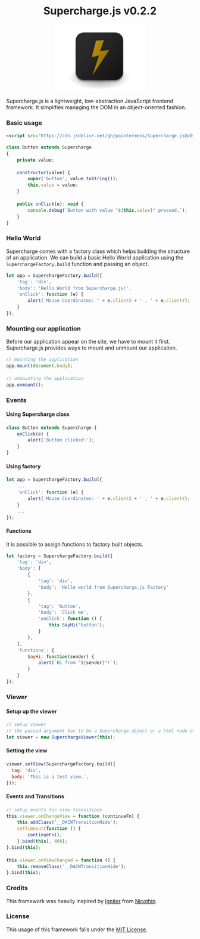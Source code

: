 
<h1 align="center">
    Supercharge.js v0.2.2
</h1>

<p align="center">
    <img src="https://github.com/pointermess/Supercharge.js/blob/dev/media/repo_logo.png">
</p>

<span align="center">
    Supercharge.js is a lightweight, low-abstraction JavaScript frontend framework. It simplifies managing the DOM in an object-oriented fashion.
</span>

### Basic usage

```html
<script src="https://cdn.jsdelivr.net/gh/pointermess/Supercharge.js@v0.2.2/src/Supercharge.js"></script>
```

```js
class Button extends Supercharge
{
    private value;

    constructor(value) {
        super('button', value.toString());
        this.value = value;
    }

    public onClick(e): void {
        console.debug(`Button with value "${this.value}" pressed.`);
    }
}
```

### Hello World

Supercharge comes with a factory class which helps building the structure of an application. We can build a basic Hello World application using the `SuperchargeFactory.build` function and passing an object.

```js
let app = SuperchargeFactory.build({
    'tag': 'div',
    'body': 'Hello World from Supercharge.js!',
    'onClick': function (e) {
        alert('Mouse Coordinates: ' + e.clientX + ' , ' + e.clientY);
    }
});
```

### Mounting our application

Before our application appear on the site, we have to mount it first. Supercharge.js provides ways to mount and unmount our application.

```js
// mounting the application
app.mount(document.body);

// unmounting the application
app.unmount();
```

### Events

#### Using Supercharge class

```js
class Button extends Supercharge {
    onClick(e) {
        alert('Button clicked!');
    }
}
```

#### Using factory

```js
let app = SuperchargeFactory.build({
    ...
    'onClick': function (e) {
        alert('Mouse Coordinates: ' + e.clientX + ' , ' + e.clientY);
    }
    ...
});
```

#### Functions

It is possible to assign functions to factory built objects.

```js
let factory = SuperchargeFactory.build({
    'tag': 'div',
    'body': [
        {
            'tag': 'div',
            'body': 'Hello world from Supercharge.js Factory'
        },
        {
            'tag': 'button',
            'body': 'Click me',
            'onClick': function () {
                this.SayHi('button');
            }
        },
    ],
    'functions': {
        SayHi: function(sender) {
            alert(`Hi from "${sender}"!`);
        }
    }
});
```

### Viewer

#### Setup up the viewer

```js
// setup viewer
// the passed argument has to be a Supercharge object or a html node element
let viewer = new SuperchargeViewer(this);
```

#### Setting the view

```js
viewer.setView(SuperchargeFactory.build({
  tag: 'div',
  body: 'This is a test view.',
}));
```

#### Events and Transitions

```js
// setup events for view transitions
this.viewer.onChangeView = function (continueFn) {
    this.addClass('__DACWTransitionHide');
    setTimeout(function () {
        continueFn();
    }.bind(this), 400);
}.bind(this);

this.viewer.onViewChanged = function () {
    this.removeClass('__DACWTransitionHide');
}.bind(this);
```



### Credits

This framework was heavily inspired by [Igniter](https://github.com/nicoth-in/igniter) from [Nicothin](https://github.com/nicoth-in).

### License

This usage of this framework falls under the [MIT License](https://github.com/pointermess/Supercharge.js/blob/master/LICENSE).
